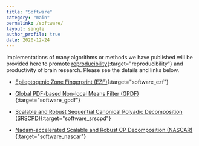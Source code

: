 ```yaml
---
title: "Software"
category: "main"
permalink: /software/
layout: single
author_profile: true
date: 2020-12-24
---
```


Implementations of many algorithms or methods we have published will be provided here to promote [reproducibility](https://ieeexplore.ieee.org/document/4815541/){:target="reproducibility"} and productivity of brain research. Please see the details and links below.

* [Epileptogenic Zone Fingerprint (EZF)](/software/EZ_Fingerprint/ezf_main){:target="software_ezf"}

* [Global PDF-based Non-local Means Filter (GPDF)](/software/GPDF/gpdf_main){:target="software_gpdf"}

* [Scalable and Robust Sequential Canonical Polyadic Decomposition (SRSCPD)](/software/SRSCPD_ALS/srscpd_als_main){:target="software_srscpd"}

* [Nadam-accelerated Scalable and Robust CP Decomposition (NASCAR)](/software/NASCAR/nascar_main){:target="software_nascar"}
